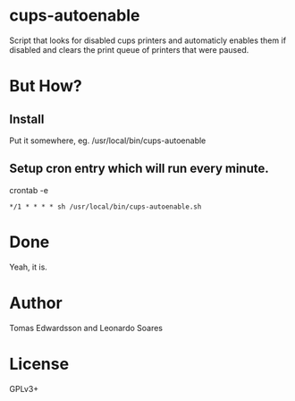 cups-autoenable
===============
Script that looks for disabled cups printers and automaticly enables them if disabled and clears the print queue of printers that were paused.

But How?
========

Install
-------
Put it somewhere, eg. /usr/local/bin/cups-autoenable

Setup cron entry which will run every minute.
----------------

crontab -e
```
*/1 * * * * sh /usr/local/bin/cups-autoenable.sh
```


Done
====
Yeah, it is.




Author
======
Tomas Edwardsson and Leonardo Soares


License
=======
GPLv3+
